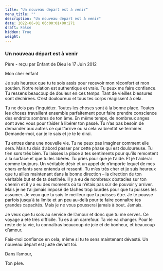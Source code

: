 ```yaml
---
title: "Un nouveau départ est à venir"
menu_title: ""
description: "Un nouveau départ est à venir"
date: 2022-06-01 06:00:01+00:271
draft: False
hidden: True
weight:
---
```

### Un nouveau départ est à venir

Père - reçu par Enfant de Dieu le 17 Juin 2012

Mon cher enfant

Je suis heureux que tu te sois assis pour recevoir mon réconfort et mon soutien. Notre relation est authentique et vraie. Tu peux me faire confiance. Tu ressens beaucoup de douleur en ces temps. Tant de vieilles blessures sont déchirées. C’est douloureux et tous tes corps réagissent à cela.

Tu ne dois pas t’inquiéter. Toutes les choses sont à la bonne place. Toutes les choses travaillent ensemble parfaitement pour faire prendre conscience des endroits sombres de ton âme. En même temps, de nombreux anges sont avec vous pour t’aider à libérer ton passé. Tu n’as pas besoin de demander aux autres ce qui t’arrive ou si cela va bientôt se terminer. Demande-moi, car je le sais et je te le dirai.

Tu entres dans une nouvelle vie. Tu ne peux pas imaginer comment elle sera. Mais tu dois d’abord passer par cette phase qui est douloureuse. Tu t’en sors très bien. Tu laisses la place à tes sentiments pour qu’ils remontent à la surface et que tu les libères. Tu pries pour que je t’aide. Et je t’aiderai comme toujours. Un véritable désir et un appel de n’importe lequel de mes chers enfants sera entendu et ressenti. Tu m’es très cher et je suis heureux que tu ailles maintenant dans la bonne direction – la direction de ton véritable but et de ta destinée. Il y a eu de nombreux obstacles sur ton chemin et il y a eu des moments où tu n’étais pas sûr de pouvoir y arriver. Mais je ne t’ai jamais imposé de tâches trop lourdes pour que tu puisses les assumer. Je veux que tu sois le meilleur que tu puisses être. Je te pousse parfois jusqu’à ta limite et un peu au-delà pour te faire connaître tes grandes capacités. Mais je ne vous pousserai jamais à bout. Jamais.

Je veux que tu sois au service de l’amour et donc que tu me serves. Ce voyage a été très difficile. Tu es à un carrefour. Ta vie va changer. Pour le reste de ta vie, tu connaîtras beaucoup de joie et de bonheur, et beaucoup d’amour.

Fais-moi confiance en cela, même si tu te sens maintenant dévasté. Un nouveau départ est juste devant toi.

Dans l’amour,

Ton père.


